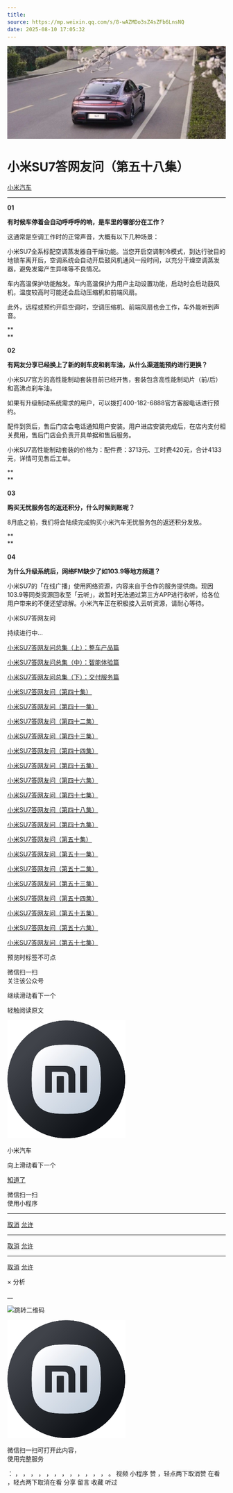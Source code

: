 ```yaml
---
title: 
source: https://mp.weixin.qq.com/s/8-wAZMDo3sZ4sZFb6LnsNQ
date: 2025-08-10 17:05:32
---
```


![cover_image](images/img_070c3d03.jpg)


#  小米SU7答网友问（第五十八集）


[ 小米汽车 ](<javascript:void\(0\);>)

______

  

****01****

**有时候车停着会自动呼呼呼的响，是车里的哪部分在工作？**

这通常是空调工作时的正常声音，大概有以下几种场景：

小米SU7全系标配空调蒸发器自干燥功能。当您开启空调制冷模式，到达行驶目的地锁车离开后，空调系统会自动开启鼓风机通风一段时间，以充分干燥空调蒸发器，避免发霉产生异味等不良情况。

车内高温保护功能触发。车内高温保护为用户主动设置功能，启动时会启动鼓风机，温度较高时可能还会启动压缩机和前端风扇。

此外，远程或预约开启空调时，空调压缩机、前端风扇也会工作，车外能听到声音。

**  
**

**02**

**有网友分享已经换上了新的刹车皮和刹车油，从什么渠道能预约进行更换？**

小米SU7官方的高性能制动套装目前已经开售，套装包含高性能制动片（前/后）和高沸点刹车油。

如果有升级制动系统需求的用户，可以拨打400-182-6888官方客服电话进行预约。

配件到货后，售后门店会电话通知用户安装。用户进店安装完成后，在店内支付相关费用，售后门店会负责开具单据和售后服务。

小米SU7高性能制动套装的价格为：配件费：3713元、工时费420元，合计4133元，详情可见售后工单。

**  
**

**03**

**购买无忧服务包的返还积分，什么时候到账呢？**

8月底之前，我们将会陆续完成购买小米汽车无忧服务包的返还积分发放。

**  
**

**04**

**为什么升级系统后，网络FM缺少了如103.9等地方频道？**

小米SU7的「在线广播」使用网络资源，内容来自于合作的服务提供商。现因103.9等同类资源回收至「云听」，故暂时无法通过第三方APP进行收听，给各位用户带来的不便还望谅解。小米汽车正在积极接入云听资源，请耐心等待。

小米SU7答网友问

持续进行中…

[小米SU7答网友问总集（上）：整车产品篇](<http://mp.weixin.qq.com/s?__biz=MzkyNzU3MDI3Nw==&mid=2247489972&idx=1&sn=b8c58d29e1da2eb08549f48262d2fcce&chksm=c22759bef550d0a88c50e70ab4bc59b26ab31ee5e634a52694ee0cc28f08979a4662fe598032&scene=21#wechat_redirect>)

[小米SU7答网友问总集（中）：智能体验篇](<http://mp.weixin.qq.com/s?__biz=MzkyNzU3MDI3Nw==&mid=2247490580&idx=1&sn=c0e685b4d60f817a799fd4594ab294ad&chksm=c2275c1ef550d508549e791b5b0d076288f55ee40a8145ea3642e6f9166aedba8b267cb11051&scene=21#wechat_redirect>)

[小米SU7答网友问总集（下）：交付服务篇](<http://mp.weixin.qq.com/s?__biz=MzkyNzU3MDI3Nw==&mid=2247490603&idx=1&sn=88ef8375987c8a7be5c1bc6b8a42e9f6&chksm=c2275c21f550d537cbed33f14c6062f066a768b19efdaa1fd3b67dc17c1abe494d5cffa15124&scene=21#wechat_redirect>)

[小米SU7答网友问（第四十集）](<http://mp.weixin.qq.com/s?__biz=MzkyNzU3MDI3Nw==&mid=2247490643&idx=1&sn=213f175676280f7958bace8d6d467568&chksm=c2275c59f550d54f201060f9c4c7dd8be6c6bd2737d38aa16cc3ccb85f8b7fd9598e0def18f8&scene=21#wechat_redirect>)

[小米SU7答网友问（第四十一集）](<http://mp.weixin.qq.com/s?__biz=MzkyNzU3MDI3Nw==&mid=2247490710&idx=1&sn=56d9b707c60ba5be5457d884f1013f88&chksm=c2275c9cf550d58a249cdd7bf8ea554d1b19869171a8addb307c4ab9daf17ae6f1a8ec8a190d&scene=21#wechat_redirect>)  

[小米SU7答网友问（第四十二集）](<http://mp.weixin.qq.com/s?__biz=MzkyNzU3MDI3Nw==&mid=2247490735&idx=1&sn=70a61bb524c263198c3db73cd0f4db6c&chksm=c2275ca5f550d5b3eacbf734b503cfdde5466232420a627886309ae897b7ae6cecdea1acc52a&scene=21#wechat_redirect>)

[小米SU7答网友问（第四十三集）](<http://mp.weixin.qq.com/s?__biz=MzkyNzU3MDI3Nw==&mid=2247490743&idx=1&sn=bffffaf2e910fc0e666a7648ed694fe5&chksm=c2275cbdf550d5ab1bf4c1d6b82c5a1f3b5206ee1a1d05198ae7a8f1af4d59f839dc34fd6ad2&scene=21#wechat_redirect>)

[小米SU7答网友问（第四十四集）](<http://mp.weixin.qq.com/s?__biz=MzkyNzU3MDI3Nw==&mid=2247490748&idx=1&sn=6160b9038c5209a9e64153ebcb2d3807&chksm=c2275cb6f550d5a0e14bab2b01483fad1bcee53889419e318e91d5768d3952c1c7b30ad0e185&scene=21#wechat_redirect>)

[小米SU7答网友问（第四十五集）](<http://mp.weixin.qq.com/s?__biz=MzkyNzU3MDI3Nw==&mid=2247494797&idx=1&sn=a97b403a4ff07ba213987e171f50119b&chksm=c224ac87f5532591b05a0ee18ef74c9372a10feb14481925ce4f496e9e11ef2f8d4b59336092&scene=21#wechat_redirect>)

[小米SU7答网友问（第四十六集）](<http://mp.weixin.qq.com/s?__biz=MzkyNzU3MDI3Nw==&mid=2247496002&idx=1&sn=581d0d1142d93ce150fea3965895558c&chksm=c224b148f553385e5f55cf9d7371f2db2fb70c3b8abb72b00774d4ffd446d16babcf1186ac00&scene=21#wechat_redirect>)

[小米SU7答网友问（第四十七集）](<http://mp.weixin.qq.com/s?__biz=MzkyNzU3MDI3Nw==&mid=2247496007&idx=1&sn=6a421c3b17cc1c65329d05cb32d9623c&chksm=c224b14df553385b03ed46354e48060b3936c02ef2eb6fc0525f42f293750ed873268571d202&scene=21#wechat_redirect>)

[小米SU7答网友问（第四十八集）](<http://mp.weixin.qq.com/s?__biz=MzkyNzU3MDI3Nw==&mid=2247496032&idx=1&sn=55195b432d452da064fcef7d5974a10f&chksm=c224b16af553387ccad87fac4f24947fa2d47458f9582f2346f5e289a8e7eb26a0347b2b811f&scene=21#wechat_redirect>)

[小米SU7答网友问（第四十九集）](<http://mp.weixin.qq.com/s?__biz=MzkyNzU3MDI3Nw==&mid=2247496197&idx=2&sn=20d2997ddaa8b4acd48320f29c065d02&chksm=c224b20ff5533b1970b474d54e1c45dc70270641db75757bc54f82d4eb96112b4acb25ec8ed3&scene=21#wechat_redirect>)

[小米SU7答网友问（第五十集）](<http://mp.weixin.qq.com/s?__biz=MzkyNzU3MDI3Nw==&mid=2247496220&idx=2&sn=8e78ba969d5a735cdcb52f80ed1ff8f4&chksm=c224b216f5533b002a0f73b964f8bc4c6789e5394dbab1a39f114d627bbe28bfcc054d08e868&scene=21#wechat_redirect>)

[小米SU7答网友问（第五十一集）](<http://mp.weixin.qq.com/s?__biz=MzkyNzU3MDI3Nw==&mid=2247496229&idx=2&sn=205628e113bd59563b8fe2132e536723&chksm=c224b22ff5533b39d44cd21f0e85fe29d7cc19e6541ccfbd8167999fddededf1f47f0144005a&scene=21#wechat_redirect>)

[小米SU7答网友问（第五十二集）](<http://mp.weixin.qq.com/s?__biz=MzkyNzU3MDI3Nw==&mid=2247496282&idx=2&sn=47a3e261e951d6f3ab3d32aed082b87a&chksm=c224b250f5533b46ffe02af67695f42360ad3edc1633fe9908efe07ece32baefbd5c7dae856b&scene=21#wechat_redirect>)

[小米SU7答网友问（第五十三集）](<http://mp.weixin.qq.com/s?__biz=MzkyNzU3MDI3Nw==&mid=2247496286&idx=1&sn=338b1ac90677a8dff55e43361658ec8e&chksm=c224b254f5533b42f34681c6d20794a0dff7bf8f3e7f35828d9b6d8d538d924f88949577b67f&scene=21#wechat_redirect>)

[小米SU7答网友问（第五十四集）](<http://mp.weixin.qq.com/s?__biz=MzkyNzU3MDI3Nw==&mid=2247496291&idx=1&sn=c8034dd43f1eab55c8c787131c82a81c&chksm=c224b269f5533b7f804d8eaaee982f6350e000b81a16b735b363f2cddc12e02c39157a1bd9d5&scene=21#wechat_redirect>)

[小米SU7答网友问（第五十五集）](<http://mp.weixin.qq.com/s?__biz=MzkyNzU3MDI3Nw==&mid=2247496295&idx=1&sn=0154fdb6e96799d53aa9650c55e0a7b3&chksm=c224b26df5533b7b3a5f79dda08eb4db2645d19796447c89850a61a5f18454338883a09c699a&scene=21#wechat_redirect>)

[小米SU7答网友问（第五十六集）](<http://mp.weixin.qq.com/s?__biz=MzkyNzU3MDI3Nw==&mid=2247496301&idx=1&sn=693cd3bf9e6ebd6e786e7954c4a54d2b&chksm=c224b267f5533b71beb167a4cbcfb74da91bfb970f6233c3d729b7ef0a2f766764bcfc6d861d&scene=21#wechat_redirect>)

[小米SU7答网友问（第五十七集）](<http://mp.weixin.qq.com/s?__biz=MzkyNzU3MDI3Nw==&mid=2247496307&idx=1&sn=5e54c73955cbe723bc7bd2b166b1b89e&chksm=c224b279f5533b6f6086fa0a188746749f93e1694da1eeed0792a7c815fd79ecffe5dbb4d90a&scene=21#wechat_redirect>)

[](<http://mp.weixin.qq.com/s?__biz=MzkyNzU3MDI3Nw==&mid=2247490603&idx=1&sn=88ef8375987c8a7be5c1bc6b8a42e9f6&chksm=c2275c21f550d537cbed33f14c6062f066a768b19efdaa1fd3b67dc17c1abe494d5cffa15124&scene=21#wechat_redirect>)

  

[](<>)[](<>)

  

预览时标签不可点

微信扫一扫  
关注该公众号

继续滑动看下一个

轻触阅读原文

![img_97d833da.jpg](images/img_97d833da.jpg)

小米汽车 

向上滑动看下一个

[知道了](<javascript:;>)

微信扫一扫  
使用小程序

****

[取消](<javascript:void\(0\);>) [允许](<javascript:void\(0\);>)

****

[取消](<javascript:void\(0\);>) [允许](<javascript:void\(0\);>)

****

[取消](<javascript:void\(0\);>) [允许](<javascript:void\(0\);>)

× 分析

__

![跳转二维码]()

![作者头像](images/img_97d833da.jpg)

微信扫一扫可打开此内容，  
使用完整服务

： ， ， ， ， ， ， ， ， ， ， ， ， 。 视频 小程序 赞 ，轻点两下取消赞 在看 ，轻点两下取消在看 分享 留言 收藏 听过
